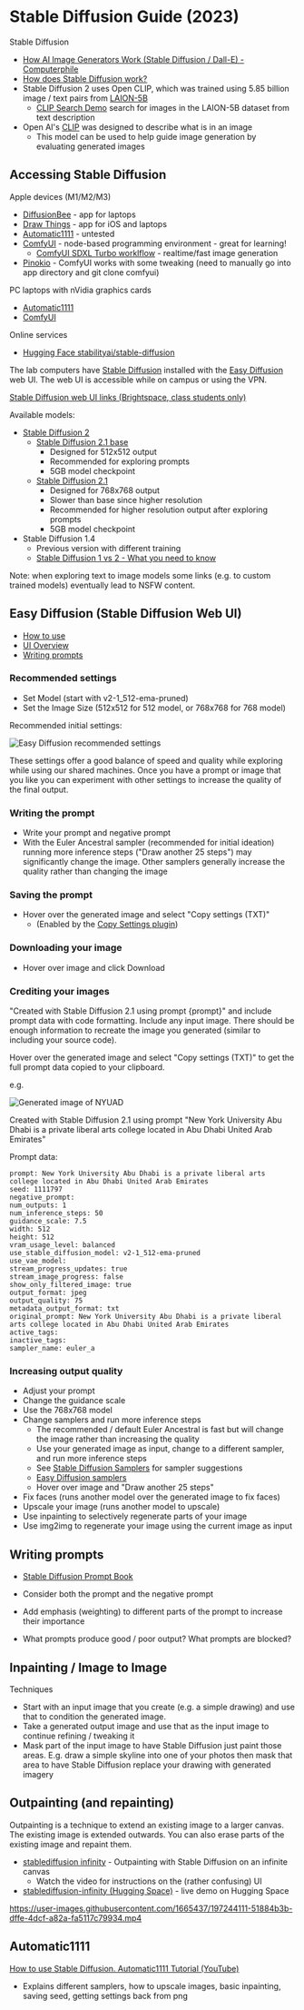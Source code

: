 # Stable Diffusion Guide (2023)

Stable Diffusion
- [How AI Image Generators Work (Stable Diffusion / Dall-E) - Computerphile](https://www.youtube.com/watch?v=1CIpzeNxIhU)
- [How does Stable Diffusion work?](https://stable-diffusion-art.com/how-stable-diffusion-work/)
- Stable Diffusion 2 uses Open CLIP, which was trained using 5.85 billion image / text pairs from [LAION-5B](https://laion.ai/blog/laion-5b/)
  - [CLIP Search Demo](https://rom1504.github.io/clip-retrieval/?back=https%3A%2F%2Fknn.laion.ai&index=laion5B-H-14&useMclip=false) search for images in the LAION-5B dataset from text description
- Open AI's [CLIP](https://openai.com/blog/clip/) was designed to describe what is in an image
  - This model can be used to help guide image generation by evaluating generated images 

## Accessing Stable Diffusion

Apple devices (M1/M2/M3)
- [DiffusionBee](https://diffusionbee.com/) - app for laptops
- [Draw Things](https://drawthings.ai/) - app for iOS and laptops
- [Automatic1111](https://github.com/AUTOMATIC1111/stable-diffusion-webui) - untested
- [ComfyUI](https://github.com/comfyanonymous/ComfyUI) - node-based programming environment - great for learning!
  - [ComfyUI SDXL Turbo worklflow](https://comfyanonymous.github.io/ComfyUI_examples/sdturbo/) - realtime/fast image generation
- [Pinokio](https://pinokio.computer/) - ComfyUI works with some tweaking (need to manually go into app directory and git clone comfyui)

PC laptops with nVidia graphics cards
- [Automatic1111](https://github.com/AUTOMATIC1111/stable-diffusion-webui)
- [ComfyUI](https://github.com/comfyanonymous/ComfyUI)

Online services
- [Hugging Face stabilityai/stable-diffusion](https://huggingface.co/spaces/stabilityai/stable-diffusion)

The lab computers have [Stable Diffusion](https://github.com/Stability-AI/stablediffusion) installed with the [Easy Diffusion](https://github.com/cmdr2/stable-diffusion-ui) web UI. The web UI is accessible while on campus or using the VPN.

[Stable Diffusion web UI links (Brightspace, class students only)](https://brightspace.nyu.edu/d2l/le/lessons/265669/units/8229531)

Available models:
- [Stable Diffusion 2](https://github.com/Stability-AI/stablediffusion)
  - [Stable Diffusion 2.1 base](https://huggingface.co/stabilityai/stable-diffusion-2-1-base)
    - Designed for 512x512 output
    - Recommended for exploring prompts
    - 5GB model checkpoint
  - [Stable Diffusion 2.1](https://huggingface.co/stabilityai/stable-diffusion-2-1)
    - Designed for 768x768 output
    - Slower than base since higher resolution
    - Recommended for higher resolution output after exploring prompts
    - 5GB model checkpoint
- Stable Diffusion 1.4
  - Previous version with different training
  - [Stable Diffusion 1 vs 2 - What you need to know](https://www.assemblyai.com/blog/stable-diffusion-1-vs-2-what-you-need-to-know/)

Note: when exploring text to image models some links (e.g. to custom trained models) eventually lead to NSFW content.

## Easy Diffusion (Stable Diffusion Web UI)

- [How to use](https://github.com/cmdr2/stable-diffusion-ui/wiki/How-to-Use)
- [UI Overview](https://github.com/cmdr2/stable-diffusion-ui/wiki/UI-Overview)
- [Writing prompts](https://github.com/cmdr2/stable-diffusion-ui/wiki/Writing-prompts)

### Recommended settings
- Set Model (start with v2-1_512-ema-pruned)
- Set the Image Size (512x512 for 512 model, or 768x768 for 768 model)

Recommended initial settings:

![Easy Diffusion recommended settings](Assets/SD_settings.jpg)


These settings offer a good balance of speed and quality while exploring while using our shared machines. Once you have a prompt or image that you like you can experiment with other settings to increase the quality of the final output.

### Writing the prompt
- Write your prompt and negative prompt
- With the Euler Ancestral sampler (recommended for initial ideation) running more inference steps ("Draw another 25 steps") may significantly change the image. Other samplers generally increase the quality rather than changing the image 

### Saving the prompt
- Hover over the generated image and select "Copy settings (TXT)"
  - (Enabled by the [Copy Settings plugin](https://github.com/cmdr2/stable-diffusion-ui/wiki/UI-Plugins#information-plugins))

### Downloading your image
- Hover over image and click Download

### Crediting your images
"Created with Stable Diffusion 2.1 using prompt {prompt}" and include prompt data with code formatting. Include any input image. There should be enough information to recreate the image you generated (similar to including your source code).

Hover over the generated image and select "Copy settings (TXT)" to get the full prompt data copied to your clipboard.

e.g.

![Generated image of NYUAD](Assets/New_York_University_Abu_Dhabi_is_a_private_liberal_arts_college_located_in_Abu_Dhabi_United_Arab_Emi_Seed-1111797_Steps-50_Guidance-7.5.jpeg)

Created with Stable Diffusion 2.1 using prompt "New York University Abu Dhabi is a private liberal arts college located in Abu Dhabi United Arab Emirates"

Prompt data:
```
prompt: New York University Abu Dhabi is a private liberal arts college located in Abu Dhabi United Arab Emirates
seed: 1111797
negative_prompt: 
num_outputs: 1
num_inference_steps: 50
guidance_scale: 7.5
width: 512
height: 512
vram_usage_level: balanced
use_stable_diffusion_model: v2-1_512-ema-pruned
use_vae_model: 
stream_progress_updates: true
stream_image_progress: false
show_only_filtered_image: true
output_format: jpeg
output_quality: 75
metadata_output_format: txt
original_prompt: New York University Abu Dhabi is a private liberal arts college located in Abu Dhabi United Arab Emirates
active_tags: 
inactive_tags: 
sampler_name: euler_a
```


### Increasing output quality
- Adjust your prompt
- Change the guidance scale
- Use the 768x768 model
- Change samplers and run more inference steps
  - The recommended / default Euler Ancestral is fast but will change the image rather than increasing the quality
  - Use your generated image as input, change to a different sampler, and run more inference steps
  - See [Stable Diffusion Samplers](https://nightcafe.studio/blogs/info/stable-diffusion-samplers) for sampler suggestions
  - [Easy Diffusion samplers](https://github.com/cmdr2/stable-diffusion-ui/wiki/How-to-Use#samplers)
  - Hover over image and "Draw another 25 steps"
- Fix faces (runs another model over the generated image to fix faces)
- Upscale your image (runs another model to upscale)
- Use inpainting to selectively regenerate parts of your image
- Use img2img to regenerate your image using the current image as input

## Writing prompts
- [Stable Diffusion Prompt Book](https://openart.ai/promptbook)

- Consider both the prompt and the negative prompt
- Add emphasis (weighting) to different parts of the prompt to increase their importance
- What prompts produce good / poor output? What prompts are blocked?

## Inpainting / Image to Image

Techniques
- Start with an input image that you create (e.g. a simple drawing) and use that to condition the generated image.
- Take a generated output image and use that as the input image to continue refining / tweaking it
- Mask part of the input image to have Stable Diffusion just paint those areas. E.g. draw a simple skyline into one of your photos then mask that area to have Stable Diffusion replace your drawing with generated imagery

## Outpainting (and repainting)

Outpainting is a technique to extend an existing image to a larger canvas. The existing image is extended outwards. You can also erase parts of the existing image and repaint them.

- [stablediffusion infinity](https://huggingface.co/spaces/lnyan/stablediffusion-infinity) - Outpainting with Stable Diffusion on an infinite canvas
  - Watch the video for instructions on the (rather confusing) UI
- [stablediffusion-infinity (Hugging Space)](https://huggingface.co/spaces/lnyan/stablediffusion-infinity) - live demo on Hugging Space

https://user-images.githubusercontent.com/1665437/197244111-51884b3b-dffe-4dcf-a82a-fa5117c79934.mp4

## Automatic1111

[How to use Stable Diffusion. Automatic1111 Tutorial (YouTube)](https://www.youtube.com/watch?v=nJlHJZo66UA)
- Explains different samplers, how to upscale images, basic inpainting, saving seed, getting settings back from png
